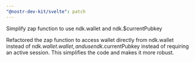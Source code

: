 ```yaml
---
"@nostr-dev-kit/svelte": patch
---
```


Simplify zap function to use ndk.wallet and ndk.$currentPubkey

Refactored the zap function to access wallet directly from ndk.wallet instead of ndk.$wallet.wallet, and use ndk.$currentPubkey instead of requiring an active session. This simplifies the code and makes it more robust.
